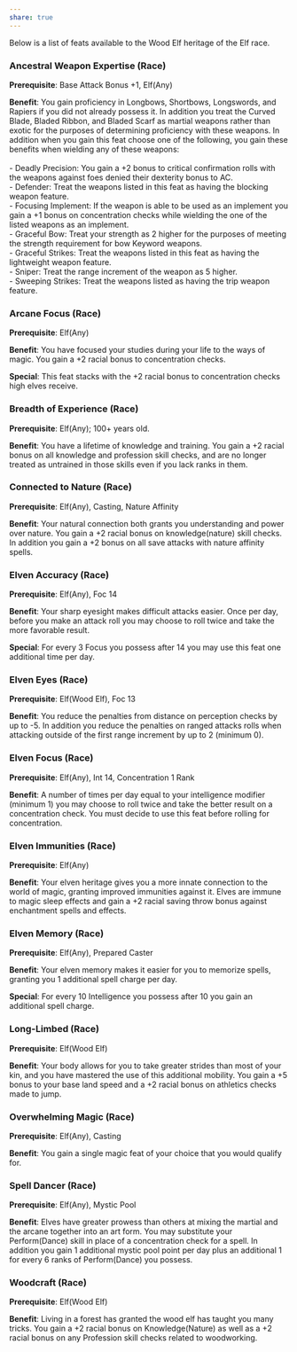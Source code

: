 ```yaml
---
share: true
---
```


Below is a list of feats available to the Wood Elf heritage of the Elf race.

<h3><span><p>Ancestral Weapon Expertise (Race)</p></span></h3><p><span><p><b>Prerequisite</b>:    Base Attack Bonus +1, Elf(Any)<br></p></span></p><p><span><p><b>Benefit</b>:    You gain proficiency in Longbows, Shortbows, Longswords, and Rapiers if you did not already possess it. In addition you treat the Curved Blade, Bladed Ribbon,  and Bladed Scarf as martial weapons rather than exotic for the purposes of determining proficiency with these weapons. In addition when you gain this feat choose one of the following, you gain these benefits when wielding any of these weapons:<br><br>- Deadly Precision: You gain a +2 bonus to critical confirmation rolls with the weapons against foes denied their dexterity bonus to AC.<br>- Defender: Treat the weapons listed in this feat as having the blocking weapon feature.<br>- Focusing Implement: If the weapon is able to be used as an implement you gain a +1 bonus on concentration checks while wielding the one of the listed weapons as an implement.<br>- Graceful Bow: Treat your strength as 2 higher for the purposes of meeting the strength requirement for bow Keyword weapons.<br>- Graceful Strikes: Treat the weapons listed in this feat as having the lightweight weapon feature.<br>- Sniper: Treat the range increment of the weapon as 5 higher.<br>- Sweeping Strikes: Treat the weapons listed as having the trip weapon feature.<br></p></span></p><h3><span><p>Arcane Focus (Race)</p></span></h3><p><span><p><b>Prerequisite</b>:    Elf(Any)<br></p></span></p><p><span><p><b>Benefit</b>:    You have focused your studies during your life to the ways of magic. You gain a +2 racial bonus to concentration checks.<br></p></span></p><p><span><p><b>Special</b>:    This feat stacks with the +2 racial bonus to concentration checks high elves receive.<br></p></span></p><h3><span><p>Breadth of Experience (Race)</p></span></h3><p><span><p><b>Prerequisite</b>:    Elf(Any); 100+ years old.<br></p></span></p><p><span><p><b>Benefit</b>:    You have a lifetime of knowledge and training. You gain a +2 racial bonus on all knowledge and profession skill checks, and are no longer treated as untrained in those skills even if you lack ranks in them.<br></p></span></p><h3><span><p>Connected to Nature (Race)</p></span></h3><p><span><p><b>Prerequisite</b>:    Elf(Any), Casting, Nature Affinity<br></p></span></p><p><span><p><b>Benefit</b>:    Your natural connection both grants you understanding and power over nature. You gain a +2 racial bonus on knowledge(nature) skill checks. In addition you gain a +2 bonus on all save attacks with nature affinity spells.<br></p></span></p><h3><span><p>Elven Accuracy (Race)</p></span></h3><p><span><p><b>Prerequisite</b>:    Elf(Any), Foc 14<br></p></span></p><p><span><p><b>Benefit</b>:    Your sharp eyesight makes difficult attacks easier. Once per day, before you make an attack roll you may choose to roll twice and take the more favorable result.<br></p></span></p><p><span><p><b>Special</b>:    For every 3 Focus you possess after 14 you may use this feat one additional time per day.<br></p></span></p><h3><span><p>Elven Eyes (Race)</p></span></h3><p><span><p><b>Prerequisite</b>:    Elf(Wood Elf), Foc 13<br></p></span></p><p><span><p><b>Benefit</b>:    You reduce the penalties from distance on perception checks by up to -5. In addition you reduce the penalties on ranged attacks rolls when attacking outside of the first range increment by up to 2 (minimum 0).<br></p></span></p><h3><span><p>Elven Focus (Race)</p></span></h3><p><span><p><b>Prerequisite</b>:    Elf(Any), Int 14, Concentration 1 Rank<br></p></span></p><p><span><p><b>Benefit</b>:    A number of times per day equal to your intelligence modifier (minimum 1) you may choose to roll twice and take the better result on a concentration check. You must decide to use this feat before rolling for concentration.<br></p></span></p><h3><span><p>Elven Immunities (Race)</p></span></h3><p><span><p><b>Prerequisite</b>:    Elf(Any)<br></p></span></p><p><span><p><b>Benefit</b>:    Your elven heritage gives you a more innate connection to the world of magic, granting improved immunities against it. Elves are immune to magic sleep effects and gain a +2 racial saving throw bonus against enchantment spells and effects.<br></p></span></p><h3><span><p>Elven Memory (Race)</p></span></h3><p><span><p><b>Prerequisite</b>:    Elf(Any), Prepared Caster<br></p></span></p><p><span><p><b>Benefit</b>:    Your elven memory makes it easier for you to memorize spells, granting you 1 additional spell charge per day.<br></p></span></p><p><span><p><b>Special</b>:    For every 10 Intelligence you possess after 10 you gain an additional spell charge.<br></p></span></p><h3><span><p>Long-Limbed (Race)</p></span></h3><p><span><p><b>Prerequisite</b>:    Elf(Wood Elf)<br></p></span></p><p><span><p><b>Benefit</b>:    Your body allows for you to take greater strides than most of your kin, and you have mastered the use of this additional mobility. You gain a +5 bonus to your base land speed and a +2 racial bonus on athletics checks made to jump.<br></p></span></p><h3><span><p>Overwhelming Magic (Race)</p></span></h3><p><span><p><b>Prerequisite</b>:    Elf(Any), Casting<br></p></span></p><p><span><p><b>Benefit</b>:    You gain a single magic feat of your choice that you would qualify for.<br></p></span></p><h3><span><p>Spell Dancer (Race)</p></span></h3><p><span><p><b>Prerequisite</b>:    Elf(Any), Mystic Pool<br></p></span></p><p><span><p><b>Benefit</b>:    Elves have greater prowess than others at mixing the martial and the arcane together into an art form. You may substitute your Perform(Dance) skill in place of a concentration check for a spell. In addition you gain 1 additional mystic pool point per day plus an additional 1 for every 6 ranks of Perform(Dance) you possess.<br></p></span></p><h3><span><p>Woodcraft (Race)</p></span></h3><p><span><p><b>Prerequisite</b>:    Elf(Wood Elf)<br></p></span></p><p><span><p><b>Benefit</b>:    Living in a forest has granted the wood elf has taught you many tricks. You gain a +2 racial bonus on Knowledge(Nature) as well as a +2 racial bonus on any Profession skill checks related to woodworking.<br></p></span></p>